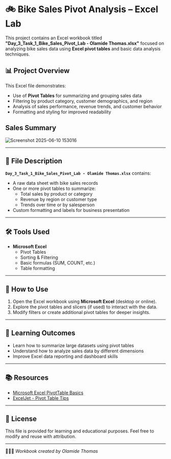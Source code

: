 # 🚲 Bike Sales Pivot Analysis – Excel Lab

This project contains an Excel workbook titled **"Day_3_Task_1_Bike_Sales_Pivot_Lab - Olamide Thomas.xlsx"** focused on analyzing bike sales data using **Excel pivot tables** and basic data analysis techniques.

## 📊 Project Overview

This Excel file demonstrates:

- Use of **Pivot Tables** for summarizing and grouping sales data
- Filtering by product category, customer demographics, and region
- Analysis of sales performance, revenue trends, and customer behavior
- Formatting and styling for improved readability
## Sales Summary
![Screenshot 2025-06-10 153016](https://github.com/user-attachments/assets/335a4011-f65a-4f45-9629-27f06ec361c9)

---

## 📁 File Description

**`Day_3_Task_1_Bike_Sales_Pivot_Lab - Olamide Thomas.xlsx`** contains:

- A raw data sheet with bike sales records
- One or more pivot tables to summarize:
  - Total sales by product or category
  - Revenue by region or customer type
  - Trends over time or by salesperson
- Custom formatting and labels for business presentation

---

## 🛠 Tools Used

- **Microsoft Excel**
  - Pivot Tables
  - Sorting & Filtering
  - Basic formulas (SUM, COUNT, etc.)
  - Table formatting

---

## 🚀 How to Use

1. Open the Excel workbook using **Microsoft Excel** (desktop or online).
2. Explore the pivot tables and slicers (if used) to interact with the data.
3. Modify filters or create additional pivot tables for deeper insights.

---

## 🎯 Learning Outcomes

- Learn how to summarize large datasets using pivot tables
- Understand how to analyze sales data by different dimensions
- Improve Excel data reporting and dashboard skills

---

## 📚 Resources

- [Microsoft Excel PivotTable Basics](https://support.microsoft.com/en-us/excel)
- [ExcelJet - Pivot Table Tips](https://exceljet.net/excel-pivot-tables)

---

## 📝 License

This file is provided for learning and educational purposes. Feel free to modify and reuse with attribution.

---

👨🏽‍💻 *Workbook created by Olamide Thomas*
